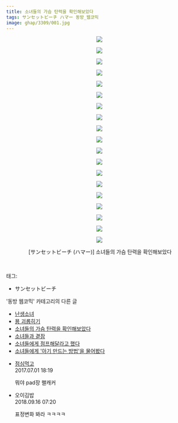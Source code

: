 ```yaml
---
title: 소녀들의 가슴 탄력을 확인해보았다
tags: サンセットビーチ ハマー 동방_웹코믹
image: ghap/3309/001.jpg
---
```

<div class="article">
<p style="text-align: center; clear: none; float: none;"><img src="{{ site.nasurl }}/ghap/3309/001.jpg"/></p>
<p style="text-align: center; clear: none; float: none;"><img src="{{ site.nasurl }}/ghap/3309/002.jpg"/></p>
<p style="text-align: center; clear: none; float: none;"><img src="{{ site.nasurl }}/ghap/3309/003.jpg"/></p>
<p style="text-align: center; clear: none; float: none;"><img src="{{ site.nasurl }}/ghap/3309/004.jpg"/></p>
<p style="text-align: center; clear: none; float: none;"><img src="{{ site.nasurl }}/ghap/3309/005.jpg"/></p>
<p style="text-align: center; clear: none; float: none;"><img src="{{ site.nasurl }}/ghap/3309/006.jpg"/></p>
<p style="text-align: center; clear: none; float: none;"><img src="{{ site.nasurl }}/ghap/3309/007.jpg"/></p>
<p style="text-align: center; clear: none; float: none;"><img src="{{ site.nasurl }}/ghap/3309/008.jpg"/></p>
<p style="text-align: center; clear: none; float: none;"><img src="{{ site.nasurl }}/ghap/3309/009.jpg"/></p>
<p style="text-align: center; clear: none; float: none;"><img src="{{ site.nasurl }}/ghap/3309/010.jpg"/></p>
<p style="text-align: center; clear: none; float: none;"><img src="{{ site.nasurl }}/ghap/3309/011.jpg"/></p>
<p style="text-align: center; clear: none; float: none;"><img src="{{ site.nasurl }}/ghap/3309/012.jpg"/></p>
<p style="text-align: center; clear: none; float: none;"><img src="{{ site.nasurl }}/ghap/3309/013.jpg"/></p>
<p style="text-align: center; clear: none; float: none;"><img src="{{ site.nasurl }}/ghap/3309/014.jpg"/></p>
<p style="text-align: center; clear: none; float: none;"><img src="{{ site.nasurl }}/ghap/3309/015.jpg"/></p>
<p style="text-align: center; clear: none; float: none;"><img src="{{ site.nasurl }}/ghap/3309/016.jpg"/></p>
<p style="text-align: center; clear: none; float: none;"><img src="{{ site.nasurl }}/ghap/3309/017.jpg"/></p>
<p style="text-align: center; clear: none; float: none;"><img src="{{ site.nasurl }}/ghap/3309/018.jpg"/></p>
<p style="text-align: center; clear: none; float: none;"><img src="{{ site.nasurl }}/ghap/3309/019.jpg"/></p>
<p style="text-align: center; clear: none; float: none;"> [サンセットビーチ (ハマー)] 소녀들의 가슴 탄력을 확인해보았다</p>
<p><br/></p>
</div><div class="tagTrail">
<p>태그: </p>
<ul>
<li>サンセットビーチ</li>
</ul>
</div><div class="another">
<p>'동방 웹코믹' 카테고리의 다른 글</p>
<ul>
<li><a href="/2017-05-31-ghap_3316">난생소녀</a></li>
<li><a href="/2017-05-25-ghap_3310">묭 괴롭히기</a></li>
<li><a href="/2017-05-25-ghap_3309">소녀들의 가슴 탄력을 확인해보았다</a></li>
<li><a href="/2017-05-25-ghap_3308">소녀들과 곁잠</a></li>
<li><a href="/2017-05-25-ghap_3307">소녀들에게 점프해달라고 했다</a></li>
<li><a href="/2017-05-25-ghap_3306">소녀들에게 '아기 만드는 방법'을 물어봤다</a></li>
</ul>
</div><div class="cb_module cb_fluid">
<div class="cb_wrt cb_profile">
<div class="comment">
<ul>
<li class="cb_thumb_off" id="comment15026945">
<div class="cb_comment_area">
<div class="cb_info_area">
<div class="cb_section">
<span class="cb_nick_name"> <a href="http://jsvehw" onclick="return openLinkInNewWindow(this)">점심먹고</a></span>
</div>
<div class="cb_section">
<span class="cb_date">2017.07.01 18:19 </span>
</div>
</div>
<div class="cb_dsc_comment">
<p class="cb_dsc">
											뭐야 pad장 왤캐커
										</p>
</div>
</div></li>
<li class="cb_thumb_off" id="comment15333676">
<div class="cb_comment_area">
<div class="cb_info_area">
<div class="cb_section">
<span class="cb_nick_name">오이김밥</span>
</div>
<div class="cb_section">
<span class="cb_date">2018.09.16 07:20 </span>
</div>
</div>
<div class="cb_dsc_comment">
<p class="cb_dsc">
											표정변화 봐라 ㅋㅋㅋㅋ
										</p>
</div>
</div></li>
</ul>
</div>
</div><!-- commentList close -->
</div>